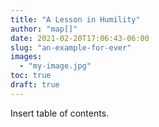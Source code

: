 ```yaml
---
title: "A Lesson in Humility"
author: "map[]"
date: 2021-02-20T17:06:43-06:00
slug: "an-example-for-ever"
images:
  - "my-image.jpg"
toc: true
draft: true
---
```


Insert table of contents.
